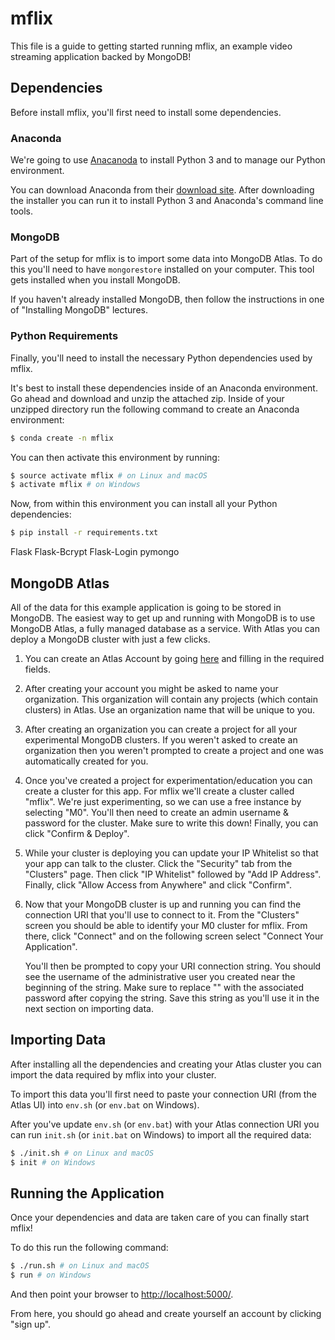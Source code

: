 # mflix

This file is a guide to getting started running mflix, an example video
streaming application backed by MongoDB!

## Dependencies

Before install mflix, you'll first need to install some dependencies.

### Anaconda

We're going to use [Anacanoda](https://anaconda.org/) to install Python 3 and
to manage our Python environment.

You can download Anaconda from their [download
site](https://www.anaconda.com/download/#macos). After downloading the
installer you can run it to install Python 3 and Anaconda's command line tools.

### MongoDB

Part of the setup for mflix is to import some data into MongoDB Atlas. To do
this you'll need to have `mongorestore` installed on your computer. This tool
gets installed when you install MongoDB.

If you haven't already installed MongoDB, then follow the instructions in one
of "Installing MongoDB" lectures.

### Python Requirements

Finally, you'll need to install the necessary Python dependencies used by
mflix.

It's best to install these dependencies inside of an Anaconda environment. Go
ahead and download and unzip the attached zip. Inside of your unzipped
directory run the following command to create an Anaconda environment:

```bash
$ conda create -n mflix
```

You can then activate this environment by running:

```bash
$ source activate mflix # on Linux and macOS
$ activate mflix # on Windows
```

Now, from within this environment you can install all your Python dependencies:

```bash
$ pip install -r requirements.txt
```
Flask
Flask-Bcrypt
Flask-Login
pymongo

## MongoDB Atlas

All of the data for this example application is going to be stored in MongoDB.
The easiest way to get up and running with MongoDB is to use MongoDB Atlas, a
fully managed database as a service. With Atlas you can deploy a MongoDB
cluster with just a few clicks.

1. You can create an Atlas Account by going
   [here](https://cloud.mongodb.com/links/registerForAtlas) and filling in the
   required fields.

2. After creating your account you might be asked to name your organization.
   This organization will contain any projects (which contain clusters) in
   Atlas. Use an organization name that will be unique to you.

3. After creating an organization you can create a project for all your
   experimental MongoDB clusters. If you weren't asked to create an
   organization then you weren't prompted to create a project and one was
   automatically created for you.

4. Once you've created a project for experimentation/education you can create a
   cluster for this app. For mflix we'll create a cluster called "mflix". We're
   just experimenting, so we can use a free instance by selecting "M0". You'll
   then need to create an admin username & password for the cluster. Make sure
   to write this down! Finally, you can click "Confirm & Deploy".

5. While your cluster is deploying you can update your IP Whitelist so that
   your app can talk to the cluster. Click the "Security" tab from the
   "Clusters" page. Then click "IP Whitelist" followed by "Add IP Address".
   Finally, click "Allow Access from Anywhere" and click "Confirm".

6. Now that your MongoDB cluster is up and running you can find the connection
   URI that you'll use to connect to it. From the "Clusters" screen you should
   be able to identify your M0 cluster for mflix. From there, click "Connect"
   and on the following screen select "Connect Your Application".

   You'll then be prompted to copy your URI connection string. You should see
   the username of the administrative user you created near the beginning of
   the string. Make sure to replace "<PASSWORD>" with the associated password
   after copying the string. Save this string as you'll use it in the next
   section on importing data.

## Importing Data

After installing all the dependencies and creating your Atlas cluster you can
import the data required by mflix into your cluster.

To import this data you'll first need to paste your connection URI (from the
Atlas UI) into `env.sh` (or `env.bat` on Windows).

After you've update `env.sh` (or `env.bat`) with your Atlas connection URI you
can run `init.sh` (or `init.bat` on Windows) to import all the required data:

```bash
$ ./init.sh # on Linux and macOS
$ init # on Windows
```

## Running the Application

Once your dependencies and data are taken care of you can finally start mflix!

To do this run the following command:

```bash
$ ./run.sh # on Linux and macOS
$ run # on Windows
```

And then point your browser to [http://localhost:5000/](http://localhost:5000/).

From here, you should go ahead and create yourself an account by clicking "sign
up".
